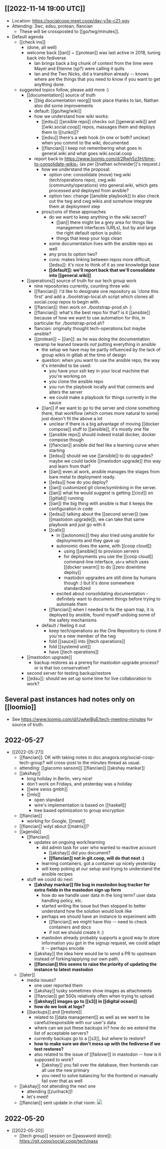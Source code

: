 ## [[2022-11-14 19:00 UTC]]

- Location: https://socialcoop.meet.coop/dav-y3e-c21-sgv 
- Attending: 3wc, edsu, protean, flancian
    - These will be crossposted to [[go/twg/minutes]].
- Default agenda
    - [[check ins]]
        - (done, all well)
        - welcome back [[ian]] ~ [[protean]] was last active in 2018, tuning back into fediverse 
            - Ian brings back a big chunk of context from the time were Mayel and Etienne (sp?) were calling it quits
            - Ian and the Two Nicks, did a transition already -- knows where are the things that you need to know if you want to get anything done.
    - suggested topics follow, please add more :)
        - [[documentation]] source of truth
            - [[big documentation reorg]] took place thanks to Ian, Nathan also did some improvements
            - default: [[go/twg/wiki]]
            - how we understand how wiki works:
                - [[edsu]] [[ansible repo]] checks out [[general.wiki]] and [[wiki.social.coop]] repos, massages them and deploys them to [[runko]]?
                - [[edsu]] there's a web hook (in one or both? unclear) when you commit to the wiki, documented
                - [[flancian]] I keep not remembering what goes in general.wiki and what goes wiki.social.coop
            - report back to https://www.loomio.com/d/2Rwh5z3H/time-to-consolidate-wikis- (as per [[nathan schneider]]'s request.)
                - how we understand the proposal:
                    - option one: consolidate (move) twg.wiki (tech/operations repo), cwg.wiki (community/operations) into general.wiki, which gets processed and deployed from ansible?
                    - option two: change [[ansible playbook]] to also check out the twg and cwg wikis and somehow integrate them at deployment step
                - pros/cons of these approaches
                    - do we want to keep anything in the wiki secret?
                        - [[ian]] there might be a grey area for things like management interfaces (URLs), but by and large the right default option is public
                        - things that keep your logs clean
                    - some documentation lives with the ansible repo as well
                    - any pros to option two?
                    - cons: makes linking between repos more difficult, [[edsu]]: it's nice to think of it as one knowledge base
                    - **[[default]]: we'll report back that we'll consolidate into [[general.wiki]]**
        - [[operations]] source of truth for our tech group work
            - nine repositories currently, counting three wiki
            - [[flancian]]: I'd like to designate one repository as 'clone this first' and add a ./bootstrap-local.sh script which clones all social.coop repos to begin with.
            - [[flancian]]: then work on ./bootstrap-prod.sh :)
            - [[flancian]]: what's the best repo for that? is it [[ansible]] because of how we want to use automation for this, in particular for ./bootstrap-prod.sh?
            - flancian: originally thought tech-operations but maybe ansible?
            - [[protean]] ~ [[ian]]: as he was doing the documentation revamp he leaned towards *not* putting everything in ansible
                - the setup we have may be partly influenced by the lack of group wikis in gitlab at the time of design
                - question: when you want to use the ansible repo, the way it's intended to be used:
                    - you have your ssh key in your local machine that you're working on
                    - you clone the ansible repo
                    - you run the playbook locally and that connects and alters the server
                    - we could make a playbook for things currently in the sauce
                - [[ian]] if we want to go to the server and clone something there, that workflow (which comes more natural to some) just doesn't fit the above a lot
                    - unclear if there is a big advantage of moving [[docker compose]] stuff to [[ansible]], it's mostly one file
                    - [[ansible repo]] should indeed install docker, docker compose though
                    - [[flancian]] ansible did feel like a learning curve when starting
                    - [[edsu]] should we use [[ansible]] to do upgrades? maybe we could tackle [[mastodon upgrade]] this way and learn from that?
                    - [[ian]] even at work, ansible manages the stages from bare metal to deployment ready.
                    - [[edsu]] how do you deploy?
                    - [[ian]] customized git clone/symlinking in the server.
                    - [[ian]] what he would suggest is getting [[cicd]] on [[gitlab]] running
                    - [[ian]] the big thing with ansible is that it keeps the configuration in code
                    - [[edsu]] talking about the [[second server]] (see [[mastodon upgrade]]), we can take that same playbook and just go with it
                    - [[calix]]
                        - in [[autonomic]] they also tried using ansible for deployments and they gave up
                        - autonomic does the same, with [[coop cloud]]:
                            - using [[ansible]] to provision servers
                            - for deployments you use the [[coop cloud]] command-line interface, `abra` which uses [[docker swarm]] to do [[zero downtime deploy]]
                            - mastodon upgrades are still done by humans though :) but it's done somewhere standardized
                        - excited about consolidating documentation - definitely want to document things before trying to automate them
                    - [[flancian]] when I needed to fix the spam trap, it is deployed by ansible, found myself undoing some of the safety mechanisms
                - default / feeling it out
                    - keep tech/operations as the One Repository to clone if you're a new member of the twg
                    - fold [[sauce]] into [[tech operations]]
                    - fold [[systemd unit]]
                    - have [[tech operations]] 
        - [[mastodon upgrade]]
            - backup restores as a prereq for mastodon upgrade process? or is that too conservative?
        - second server for testing backup/restore
        - [[edsu]]: should we set up some time for live collaboration to work?

## Several past instances had notes only on [[loomio]]
- See https://www.loomio.com/d/UwAeiBgE/tech-meeting-minutes for source of truth.

## 2022-05-27
- [[2022-05-27]]
    - [[flancian]]: OK with taking notes in doc.anagora.org/social-coop-tech-group? will cross-post to the minutes thread as usual.
    - attending: [[giacomo sansoni]] [[flancian]] [[akshay mankar]]
    - [[akshay]]
        - long holiday in Berlin, very nice!
        - don't work on Fridays, and yesterday was a holiday
        - [[wire swiss gmbh]]
        - [[mls]]
            - open standard
            - wire's implementation is based on [[haskell]]
            - tree based optimization to group encryption
    - [[flancian]]
        - working for Google, [[meet]]
    - [[flancian]] wdyt about [[matrix]]?
    - [[agenda]]
        - [[flancian]]
            - updates on ongoing work/learning
                - did admin task for user who wanted to reactive account
                    - [[akshay]] did you document?
                    - **[[flancian]] not in git.coop, will do that next :)**
                - learning containers, got a container up nicely yesterday
                - will keep poking at our setup and trying to understand the ansible recipes
        - stuff we could do next
            - **[[akshay mankar]] file bug in mastodon bug tracker for extra fields in the mastodon sign up form**
                - how do we handle user data in the long term? user data handling policy, etc.
                - started writing the issue but then stopped to better understand how the solution would look like
                - perhaps we should have an instance to experiment with
                    - [[flancian]] we might have this -- need to check containers and docs
                    - if not we should create it :)
                - mastodon already probably supports a good way to store information you got in the signup request, we could adapt it -- perhaps encode
            - [[akshay]] the idea here would be to send a PR to upstream instead of forking/applying our own path.
            - **[[flancian]] this seems to raise the priority of updating the instance to latest mastodon**
    - [[later]]
        - media issues?
            - one user reported them
            - [[akshay]] tusky sometimes show images as attachments
            - [[flancian]] get 500s relatively often when trying to upload
            - **[[akshay]] images go to [[s3]] in [[digital ocean]]**
            - **how do we look at logs?**
        - [[backups]] and [[restore]]
            - related to [[data management]] as well as we want to be careful/responsible with our user's data
            - where can we put these backups in? how do we extend the list of acceptable servers?
            - currently backups go to a [[s3]], but where to restore?
            - **how to make sure we don't mess up with the fediverse if we test restores?**
            - also related to the issue of [[failover]] in mastodon -- how is it supposed to work?
                - [[akshay]] you fail over the database, then frontends can all use the new primary
                - you need to solve balancing for the frontend or manually fail over that as well
    - [[akshay]] not attending the next one
        - attending [[zurihack]]!
        - let's meet!
    - [[flancian]] sent update in chat room: ![](https://doc.anagora.org/uploads/upload_ad643dbf540e732ff8232559bb9973dd.png)


## 2022-05-20
- [[2022-05-20]]
    - [[tech group]] session on [[password store]]: https://git.coop/social.coop/tech/pass


